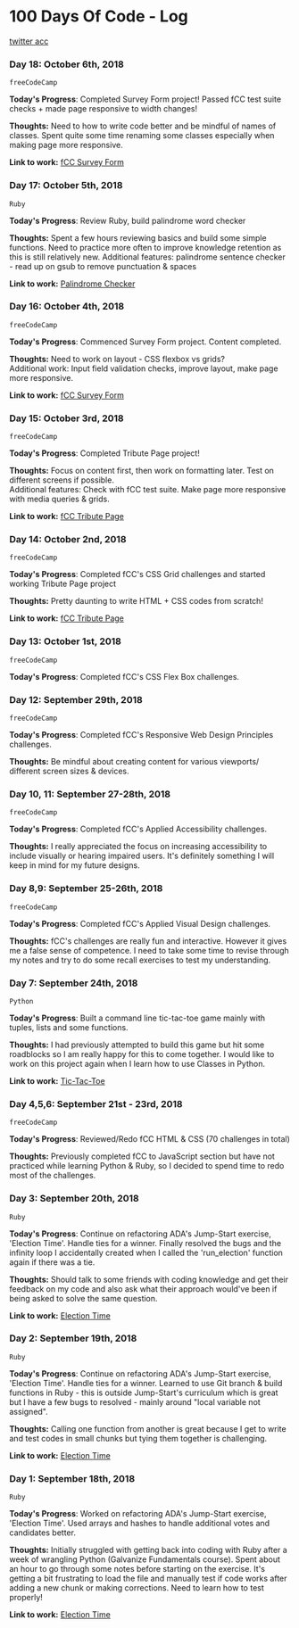 # 100 Days Of Code - Log
[twitter acc](https://twitter.com/adriennemclim)

### Day 18: October 6th, 2018
`freeCodeCamp`

**Today's Progress**: Completed Survey Form project! Passed fCC test suite checks + made page responsive to width changes!

**Thoughts:**
Need to how to write code better and be mindful of names of classes. Spent quite some time renaming some classes especially when making page more responsive.

**Link to work:** [fCC Survey Form](https://codepen.io/adriennelim/full/VEjaMB/)


### Day 17: October 5th, 2018
`Ruby`

**Today's Progress**: Review Ruby, build palindrome word checker

**Thoughts:**
Spent a few hours reviewing basics and build some simple functions. Need to practice more often to improve knowledge retention as this is still relatively new.
Additional features: palindrome sentence checker - read up on gsub to remove punctuation & spaces

**Link to work:** [Palindrome Checker](https://github.com/adriennelim/jump-start/blob/master/exercise/palindrome.rb)


### Day 16: October 4th, 2018
`freeCodeCamp`

**Today's Progress**: Commenced Survey Form project. Content completed.

**Thoughts:**
Need to work on layout - CSS flexbox vs grids? <br>
Additional work: Input field validation checks, improve layout, make page more responsive.

**Link to work:** [fCC Survey Form](https://codepen.io/adriennelim/full/VEjaMB/)


### Day 15: October 3rd, 2018
`freeCodeCamp`

**Today's Progress**: Completed Tribute Page project!

**Thoughts:**
Focus on content first, then work on formatting later. Test on different screens if possible.<br>
Additional features: Check with fCC test suite. Make page more responsive with media queries & grids.

**Link to work:** [fCC Tribute Page](https://codepen.io/adriennelim/full/PyZpXL/)


### Day 14: October 2nd, 2018
`freeCodeCamp`

**Today's Progress**: Completed fCC's CSS Grid challenges and started working Tribute Page project

**Thoughts:**
Pretty daunting to write HTML + CSS codes from scratch!

**Link to work:** [fCC Tribute Page](https://codepen.io/adriennelim/pen/PyZpXL/)


### Day 13: October 1st, 2018
`freeCodeCamp`

**Today's Progress**: Completed fCC's CSS Flex Box challenges.


### Day 12: September 29th, 2018
`freeCodeCamp`

**Today's Progress**: Completed fCC's Responsive Web Design Principles challenges.

**Thoughts:**
Be mindful about creating content for various viewports/ different screen sizes & devices.


### Day 10, 11: September 27-28th, 2018
`freeCodeCamp`

**Today's Progress**: Completed fCC's Applied Accessibility challenges.

**Thoughts:**
I really appreciated the focus on increasing accessibility to include visually or hearing impaired users. It's definitely something I will keep in mind for my future designs.


### Day 8,9: September 25-26th, 2018
`freeCodeCamp`

**Today's Progress**: Completed fCC's Applied Visual Design challenges.

**Thoughts:**
fCC's challenges are really fun and interactive. However it gives me a false sense of competence. I need to take some time to revise through my notes and try to do some recall exercises to test my understanding.


### Day 7: September 24th, 2018
`Python`

**Today's Progress**: Built a command line tic-tac-toe game mainly with tuples, lists and some functions.

**Thoughts:**
I had previously attempted to build this game but hit some roadblocks so I am really happy for this to come together. I would like to work on this project again when I learn how to use Classes in Python.

**Link to work:** [Tic-Tac-Toe](https://github.com/adriennelim/100-days-of-code/blob/master/projects/TicTacToe.py)


### Day 4,5,6: September 21st - 23rd, 2018
`freeCodeCamp`

**Today's Progress**:
Reviewed/Redo fCC HTML & CSS (70 challenges in total)

**Thoughts:**
Previously completed fCC to JavaScript section but have not practiced while learning Python & Ruby, so I decided to spend time to redo most of the challenges.


### Day 3: September 20th, 2018
`Ruby`

**Today's Progress**: Continue on refactoring ADA's Jump-Start exercise, 'Election Time'. Handle ties for a winner.
Finally resolved the bugs and the infinity loop I accidentally created when I called the 'run_election' function again if there was a tie.

**Thoughts:**
Should talk to some friends with coding knowledge and get their feedback on my code and also ask what their approach would've been if being asked to solve the same question.

**Link to work:** [Election Time](https://github.com/adriennelim/jump-start/blob/master/exercise/election_time_enhanced.rb)


### Day 2: September 19th, 2018
`Ruby`

**Today's Progress**: Continue on refactoring ADA's Jump-Start exercise, 'Election Time'. Handle ties for a winner.
Learned to use Git branch & build functions in Ruby - this is outside Jump-Start's curriculum which is great but I have a few bugs to resolved - mainly around "local variable not assigned".

**Thoughts:**
Calling one function from another is great because I get to write and test codes in small chunks but tying them together is challenging.

**Link to work:** [Election Time](https://github.com/adriennelim/jump-start/blob/master/exercise/election_time_enhanced.rb)


### Day 1: September 18th, 2018
`Ruby`

**Today's Progress**: Worked on refactoring ADA's Jump-Start exercise, 'Election Time'. Used arrays and hashes to handle additional votes and candidates better.

**Thoughts:** Initially struggled with getting back into coding with Ruby after a week of wrangling Python (Galvanize Fundamentals course).  Spent about an hour to go through some notes before starting on the exercise. It's getting a bit frustrating to load the file and manually test if code works after adding a new chunk or making corrections. Need to learn how to test properly!

**Link to work:** [Election Time](https://github.com/adriennelim/jump-start/blob/master/exercise/election_time_enhanced.rb)
